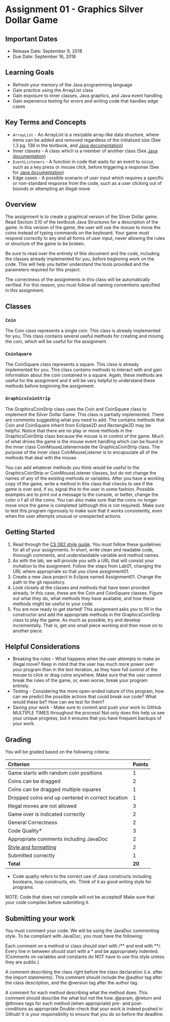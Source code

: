 # Assignment 01 - Graphics Silver Dollar Game

## Important Dates
* Release Date: September 9, 2018
* Due Date: September 16, 2018

## Learning Goals

* Refresh your memory of the Java programming language
* Gain practice using the ArrayList class
* Gain exposure to inner classes, Java graphics, and Java event handling
* Gain experience testing for errors and writing code that handles edge cases

## Key Terms and Concepts
* `ArrayList` - An ArrayList is a resizable array-like data structure, where items can be added and removed regardless of the initialized size (See 1.3 pg. 136 in the textbook, and [Java documentation](https://docs.oracle.com/javase/8/docs/api/java/util/ArrayList.html))
* Inner classes - A class which is a member of another class (See [Java documentation](https://docs.oracle.com/javase/tutorial/java/javaOO/innerclasses.html))
* `EventListeners` - A function in code that waits for an event to occur, such as a key press or mouse click, before triggering a response (See for [Java documentation](https://docs.oracle.com/javase/tutorial/uiswing/events/intro.html))
* Edge cases - A possible scenario of user input which requires a specific or non-standard response from the code, such as a user clicking out of bounds or attempting an illegal move


## Overview
The assignment is to create a graphical version of the Silver Dollar game. Read Section 3.10 of the textbook Java Structures for a description of the game. In this version of the game, the user will use the mouse to move the coins instead of typing commands on the keyboard. Your game must respond correctly to any and all forms of user input, never allowing the rules or structure of the game to be broken.

Be sure to read over the entirety of this document and the code, including the classes already implemented for you, before beginning work on the code. This will help you better understand the tools provided and the parameters required for this project.

The correctness of the assignments in this class will be automatically verified. For this reason, you must follow all naming conventions specified in this assignment.

## Classes
### `Coin`
The Coin class represents a single coin. This class is already implemented for you. This class contains several useful methods for creating and moving the coin, which will be useful for the assignment.

### `CoinSquare`
The CoinSquare class represents a square. This class is already implemented for you. This class contains methods to interact with and gain information about the coin contained in a square. Again, these methods are useful for the assignment and it will be very helpful to understand these methods before beginning the assignment.

### `GraphicsCoinStrip`
The GraphicsCoinStrip class uses the Coin and CoinSquare class to implement the Silver Dollar Game. This class is partially implemented. There are comments suggesting what you need to add. The contains methods that Coin and CoinSquare inherit from Eclipse2D and Rectangle2D may be helpful.
Notice that there are no play or move methods in the GraphicsCoinStrip class because the mouse is in control of the game. Much of what drives the game is the mouse event handling which can be found in the inner class CoinMouseListenerinside the GraphicsCoinStrip class. The purpose of the inner class CoinMouseListener is to encapsulate all of the methods that deal with the mouse.

You can add whatever methods you think would be useful to the GraphicsCoinStrip or CoinMouseListener classes, but do not change the names of any of the existing methods or variables.
After you have a working copy of the game, write a method in this class that checks to see if the game is over and, if so, signal this to the user in some fashion. Possible examples are to print out a message to the console, or better, change the color o f all of the coins. You can also make sure that the coins no longer move once the game is completed (although this is not required).
Make sure to test this program rigorously to make sure that it works consistently, even when the user attempts unusual or unexpected actions.

## Getting Started
1. Read through the [CS 062 style guide](https://github.com/pomonacs622018f/Handouts/blob/master/style_guide.md "Style guide"). You must follow these guidelines for all of your assignments. In short, write clean and readable code, thorough comments, and understandable variable and method names.
2. As with the lab, we will provide you with a URL that will consist your invitation to the assignment. Follow the steps from Lab01, changing the URL where appropriate so that you clone assignment01.
3. Create a new Java project in Eclipse named Assignment01. Change the path to the git repository.
4. Look closely at the classes and methods that have been provided already. In this case, these are the Coin and CoinSquare classes. Figure out what they do, what methods they have available, and how these methods might be useful to your code.
5. You are now ready to get started! This assignment asks you to fill in the constructor and add the appropriate methods in the GraphicsCoinStrip class to play the game. As much as possible, try and develop incrementally. That is, get one small piece working and then move on to another piece.

## Helpful Considerations
* Breaking the rules - What happens when the user attempts to make an illegal move? Keep in mind that the user has much more power over your program than in the text iteration, as they have full control of the mouse to click or drag coins anywhere. Make sure that the user cannot break the rules of the game, or, even worse, break your program entirely.
* Testing - Considering the more open-ended nature of this program, how can we predict the possible actions that could break our code? What would these be? How can we test for them?
* Saving your work - Make sure to commit and push your work to GitHub MULTIPLE TIMES throughout the process! Not only does this help us see your unique progress, but it ensures that you have frequent backups of your work.

## Grading
You will be graded based on the following criteria:

| Criterion                                         | Points |
| :------------------------------------------------ | :----- |
| Game starts with random coin positions            | 1      |
| Coins can be dragged                              | 2      |
| Coins can be dragged multiple squares             | 1      |
| Dropped coins end up centered in correct location | 1      |
| Illegal moves are not allowed                     | 3      |
| Game over is indicated correctly                  | 2      |
| General Correctness                               | 2      |
| Code Quality*                                     | 3      |
| Appropriate comments including JavaDoc            | 2      |
| [Style and formatting](https://github.com/pomonacs622018f/Handouts/blob/master/style_guide.md)                               | 2      |
| Submitted correctly                               | 1      |
| **Total**                                         | **20** |

* Code quality refers to the correct use of Java constructs including booleans, loop constructs, etc. Think of it as good writing style for programs.

NOTE: Code that does not compile will not be accepted! Make sure that your code compiles before submitting it.

## Submitting your work
You must comment your code. We will be using the JavaDoc commenting style. To be compliant with JavaDoc, you must have the following:

Each comment on a method or class should start with /** and end with **/. Every line in between should start with a * and be appropriately indented. (Comments on variables and constants do NOT have to use this style unless they are public.)

A comment describing the class right before the class declaration (i.e. after the import statements). This comment should include the @author tag after the class description, and the @version tag after the author tag.

A comment for each method describing what the method does. This comment should describe the what but not the how.
@param, @return and @throws tags for each method (when appropriate)
pre- and post- conditions as appropriate
Double-check that your work is indeed pushed in Github! It is your responsibility to ensure that you do so before the deadline.
